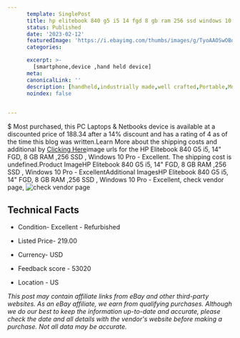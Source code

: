 ```yaml
---
      template: SinglePost
      title: hp elitebook 840 g5 i5 14 fgd 8 gb ram 256 ssd windows 10 pro excellent
      status: Published
      date: '2023-02-12'
      featuredImage: 'https://i.ebayimg.com/thumbs/images/g/TyoAAOSwOBdinhrZ/s-l225.jpg'
      categories: 

      excerpt: >-
        [smartphone,device ,hand held device]
      meta:
      canonicalLink: ''
      description: [handheld,industrially made,well crafted,Portable,Mobile,Compact,Convenient,Lightweight,Maneuverable,Man-portable,Miniature,Carriable,Hand-held,Light,Holdable,Transportable,Mobile device,Pocket-sized,On-the-go,Wireless,Cordless,Compact size,Convenient size, smartphone,device ,hand held device]
      noindex: false

        
---
```

$
    Most purchased, this PC Laptops & Netbooks device is available at a discounted price of 188.34 after a 14% discount and has a rating of 4 as of the time this blog was written.Learn More about the shipping costs and additional by [Clicking Here](https://www.ebay.com/itm/403702722395?hash=item5dfe8eaf5b%3Ag%3ATyoAAOSwOBdinhrZ&amdata=enc%3AAQAHAAAA4PPujqgle%2Bc2hL5savF5eN%2BFhxRwXSIiPC6lqO5WuVky0a1fvBngxaBijc8FqC9Blm7Ul4Bmghv4C%2FarFKgV2x1DnPMZE9QjxkN9qYK7hPBeWsjCnYQ8Dn2S2Px6JIzYHNG2aXUtPv3jpUzgIWoIxMMYFKZrlt4ZYWkRCjWXXEGGV6j2E3yO0SID%2FQgqjnkREl1C5EVT8IBJQKCmAEB5DvyvWXzobWaBUDinPjW0Zmz%2BUcYFEs1PHtixZqzKSE91zeISf88OFl4iRgGY5O3dsIr78c%2FJ2m4F8PHUy9UOVu1D&mkevt=1&mkcid=1&mkrid=711-53200-19255-0&campid=%253CePNCampaignId%253E&customid=%253CreferenceId%253E&toolid=10049)image urls for the HP Elitebook 840 G5 i5, 14" FGD, 8 GB RAM ,256 SSD , Windows 10 Pro - Excellent. The shipping cost is undefined.Product ImageHP Elitebook 840 G5 i5, 14" FGD, 8 GB RAM ,256 SSD , Windows 10 Pro - ExcellentAdditional ImagesHP Elitebook 840 G5 i5, 14" FGD, 8 GB RAM ,256 SSD , Windows 10 Pro - Excellent, check vendor page, ![check vendor page](https://origin-galleryplus.ebayimg.com/ws/web/403702722395_2_0_1/225x225.jpg,https://origin-galleryplus.ebayimg.com/ws/web/403702722395_3_0_1/225x225.jpg,https://origin-galleryplus.ebayimg.com/ws/web/403702722395_4_0_1/225x225.jpg)
    
    

 ## Technical Facts 



     
      

 - Condition- Excellent - Refurbished 


      

 - Listed Price- 219.00 


      

 - Currency- USD 


      

 - Feedback score - 53020 


      

 - Location - US 


      
      

 *_This post may contain affiliate links from eBay and other third-party websites. As an eBay affiliate, we earn from qualifying purchases. Although we do our best to keep the information up-to-date and accurate, please check the date and all details with the vendor's website before making a purchase. Not all data may be accurate._*



    
    
    
    
    